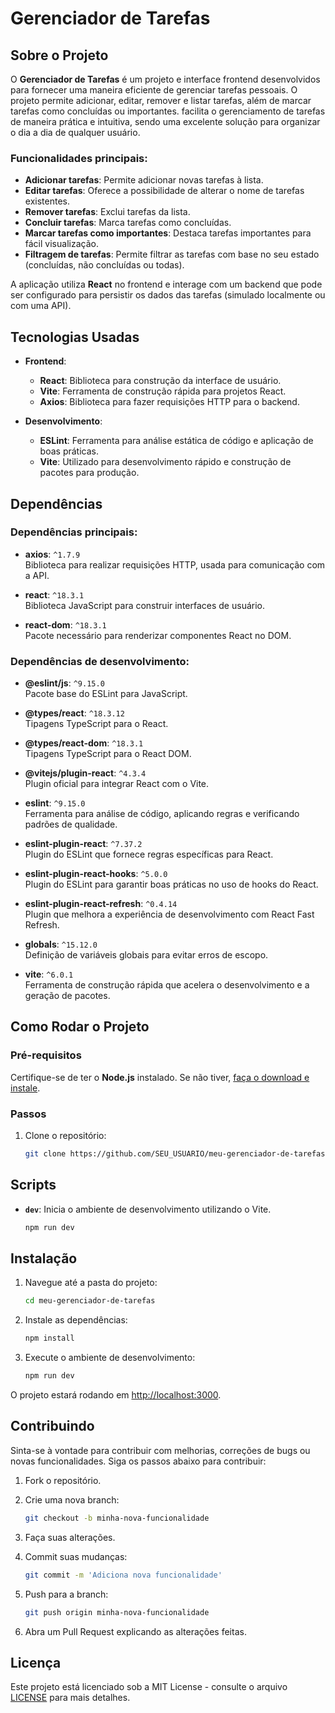 
# Gerenciador de Tarefas

## Sobre o Projeto

O **Gerenciador de Tarefas** é um projeto e interface frontend desenvolvidos para fornecer uma maneira eficiente de gerenciar tarefas pessoais. O projeto permite adicionar, editar, remover e listar tarefas, além de marcar tarefas como concluídas ou importantes. facilita o gerenciamento de tarefas de maneira prática e intuitiva, sendo uma excelente solução para organizar o dia a dia de qualquer usuário.

### Funcionalidades principais:
- **Adicionar tarefas**: Permite adicionar novas tarefas à lista.
- **Editar tarefas**: Oferece a possibilidade de alterar o nome de tarefas existentes.
- **Remover tarefas**: Exclui tarefas da lista.
- **Concluir tarefas**: Marca tarefas como concluídas.
- **Marcar tarefas como importantes**: Destaca tarefas importantes para fácil visualização.
- **Filtragem de tarefas**: Permite filtrar as tarefas com base no seu estado (concluídas, não concluídas ou todas).

A aplicação utiliza **React** no frontend e interage com um backend que pode ser configurado para persistir os dados das tarefas (simulado localmente ou com uma API).

## Tecnologias Usadas

- **Frontend**: 
  - **React**: Biblioteca para construção da interface de usuário.
  - **Vite**: Ferramenta de construção rápida para projetos React.
  - **Axios**: Biblioteca para fazer requisições HTTP para o backend.

- **Desenvolvimento**:
  - **ESLint**: Ferramenta para análise estática de código e aplicação de boas práticas.
  - **Vite**: Utilizado para desenvolvimento rápido e construção de pacotes para produção.

## Dependências

### Dependências principais:
- **axios**: `^1.7.9`  
  Biblioteca para realizar requisições HTTP, usada para comunicação com a API.
  
- **react**: `^18.3.1`  
  Biblioteca JavaScript para construir interfaces de usuário.

- **react-dom**: `^18.3.1`  
  Pacote necessário para renderizar componentes React no DOM.

### Dependências de desenvolvimento:
- **@eslint/js**: `^9.15.0`  
  Pacote base do ESLint para JavaScript.

- **@types/react**: `^18.3.12`  
  Tipagens TypeScript para o React.

- **@types/react-dom**: `^18.3.1`  
  Tipagens TypeScript para o React DOM.

- **@vitejs/plugin-react**: `^4.3.4`  
  Plugin oficial para integrar React com o Vite.

- **eslint**: `^9.15.0`  
  Ferramenta para análise de código, aplicando regras e verificando padrões de qualidade.

- **eslint-plugin-react**: `^7.37.2`  
  Plugin do ESLint que fornece regras específicas para React.

- **eslint-plugin-react-hooks**: `^5.0.0`  
  Plugin do ESLint para garantir boas práticas no uso de hooks do React.

- **eslint-plugin-react-refresh**: `^0.4.14`  
  Plugin que melhora a experiência de desenvolvimento com React Fast Refresh.

- **globals**: `^15.12.0`  
  Definição de variáveis globais para evitar erros de escopo.

- **vite**: `^6.0.1`  
  Ferramenta de construção rápida que acelera o desenvolvimento e a geração de pacotes.

## Como Rodar o Projeto

### Pré-requisitos

Certifique-se de ter o **Node.js** instalado. Se não tiver, [faça o download e instale](https://nodejs.org/).

### Passos

1. Clone o repositório:
   ```bash
   git clone https://github.com/SEU_USUARIO/meu-gerenciador-de-tarefas.git

## Scripts

- **`dev`**: Inicia o ambiente de desenvolvimento utilizando o Vite.
  ```bash
  npm run dev

## Instalação

1. Navegue até a pasta do projeto:

    ```bash
    cd meu-gerenciador-de-tarefas
    ```

2. Instale as dependências:

    ```bash
    npm install
    ```

3. Execute o ambiente de desenvolvimento:

    ```bash
    npm run dev
    ```

O projeto estará rodando em [http://localhost:3000](http://localhost:3000).

## Contribuindo

Sinta-se à vontade para contribuir com melhorias, correções de bugs ou novas funcionalidades. Siga os passos abaixo para contribuir:

1. Fork o repositório.
2. Crie uma nova branch:

    ```bash
    git checkout -b minha-nova-funcionalidade
    ```

3. Faça suas alterações.
4. Commit suas mudanças:

    ```bash
    git commit -m 'Adiciona nova funcionalidade'
    ```

5. Push para a branch:

    ```bash
    git push origin minha-nova-funcionalidade
    ```

6. Abra um Pull Request explicando as alterações feitas.

## Licença

Este projeto está licenciado sob a MIT License - consulte o arquivo [LICENSE](LICENSE) para mais detalhes.


